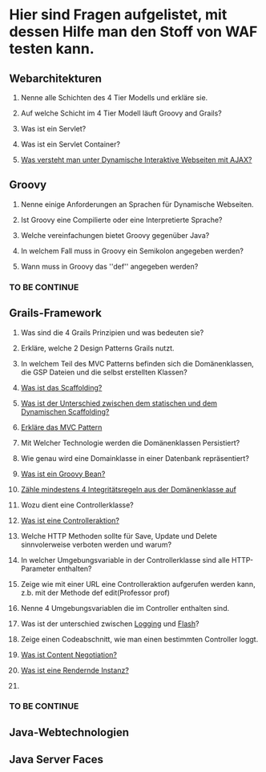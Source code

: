 # Hier sind Fragen aufgelistet, mit dessen Hilfe man den Stoff von WAF testen kann.

## Webarchitekturen


1. Nenne alle Schichten des 4 Tier Modells und erkläre sie.

2. Auf welche Schicht im 4 Tier Modell läuft Groovy and Grails?

3. Was ist ein Servlet?

4. Was ist ein Servlet Container? 

5. [Was versteht man unter Dynamische Interaktive Webseiten mit AJAX?](https://molily.de/js/ajax.html)

## Groovy

1. Nenne einige Anforderungen an Sprachen für Dynamische Webseiten.

2. Ist Groovy eine Compilierte oder eine Interpretierte Sprache?

3. Welche vereinfachungen bietet Groovy gegenüber Java?

4. In welchem Fall muss in Groovy ein Semikolon angegeben werden?

5. Wann muss in Groovy das ''def'' angegeben werden?

### TO BE CONTINUE

## Grails-Framework

1. Was sind die 4 Grails Prinzipien und was bedeuten sie?

2. Erkläre, welche 2 Design Patterns Grails nutzt. 

3. In welchem Teil des MVC Patterns befinden sich die Domänenklassen, die GSP Dateien und die selbst erstellten Klassen?

4. [Was ist das Scaffolding?](https://de.wikipedia.org/wiki/Scaffolding) 

5. [Was ist der Unterschied zwischen dem statischen und dem Dynamischen Scaffolding?](http://www.careerride.com/view/what-is-the-difference-between-static-and-dynamic-scaffolding-ruby-on-rails-2430.aspx)

6. [Erkläre das MVC Pattern](https://glossar.hs-augsburg.de/Model-View-Controller-Paradigma)

7. Mit Welcher Technologie werden die Domänenklassen Persistiert?

8. Wie genau wird eine Domainklasse in einer Datenbank repräsentiert?

9. [Was ist ein Groovy Bean?](http://mrhaki.blogspot.de/2009/08/groovy-goodness-groovybeans-simpler.html)

10. [Zähle mindestens 4 Integritätsregeln aus der Domänenklasse auf](https://docs.grails.org/latest/ref/Constraints/Usage.html)

11. Wozu dient eine Controllerklasse?

12. [Was ist eine Controlleraktion?](http://docs.grails.org/latest/guide/theWebLayer.html#understandingControllersAndActions)

13. Welche HTTP Methoden sollte für Save, Update und Delete sinnvolerweise verboten werden und warum?

14. In welcher Umgebungsvariable in der Controllerklasse sind alle HTTP-Parameter enthalten?

15. Zeige wie mit einer URL eine Controlleraktion aufgerufen werden kann, z.b. mit der Methode def edit(Professor prof)

16. Nenne 4 Umgebungsvariablen die im Controller enthalten sind.

17. Was ist der unterschied zwischen [Logging](http://docs.grails.org/3.2.1/ref/Plug-ins/logging.html) und [Flash](https://docs.grails.org/latest/ref/Controllers/flash.html)?

18. Zeige einen Codeabschnitt, wie man einen bestimmten Controller loggt.

19. [Was ist Content Negotiation?](https://de.wikipedia.org/wiki/Content_Negotiation)

20. [Was ist eine Rendernde Instanz?](https://docs.grails.org/latest/ref/Controllers/render.html)

21. 

### TO BE CONTINUE


## Java-Webtechnologien

## Java Server Faces


